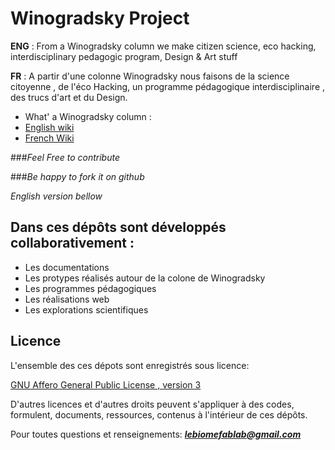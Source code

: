 # Winogradsky Project

**ENG** : From a Winogradsky column we make citizen science, eco hacking, interdisciplinary pedagogic program, Design &amp; Art stuff

**FR** : A partir d'une colonne Winogradsky nous faisons de la science citoyenne , de l'éco Hacking, un programme pédagogique interdisciplinaire , des trucs d'art et du Design.

* What' a Winogradsky column :
 * [English wiki](https://en.wikipedia.org/wiki/Winogradsky_column)
 * [French Wiki](https://fr.wikipedia.org/wiki/Colonne_de_Winogradsky)

###_Feel Free to contribute_

###_Be happy to fork it on github_



_English version bellow_

## Dans ces dépôts sont développés collaborativement :

* Les documentations
* Les protypes réalisés autour de la colone de Winogradsky
* Les programmes pédagogiques
* Les réalisations web
* Les explorations scientifiques

## Licence

L'ensemble des ces dépots sont enregistrés sous licence:

[GNU Affero General Public License , version 3](https://fr.wikipedia.org/wiki/GNU_Affero_General_Public_License)

D'autres licences et d'autres droits peuvent s'appliquer à des codes, formulent, documents, ressources, contenus à l'intérieur de ces dépôts.

Pour toutes questions et renseignements: _**lebiomefablab@gmail.com**_
